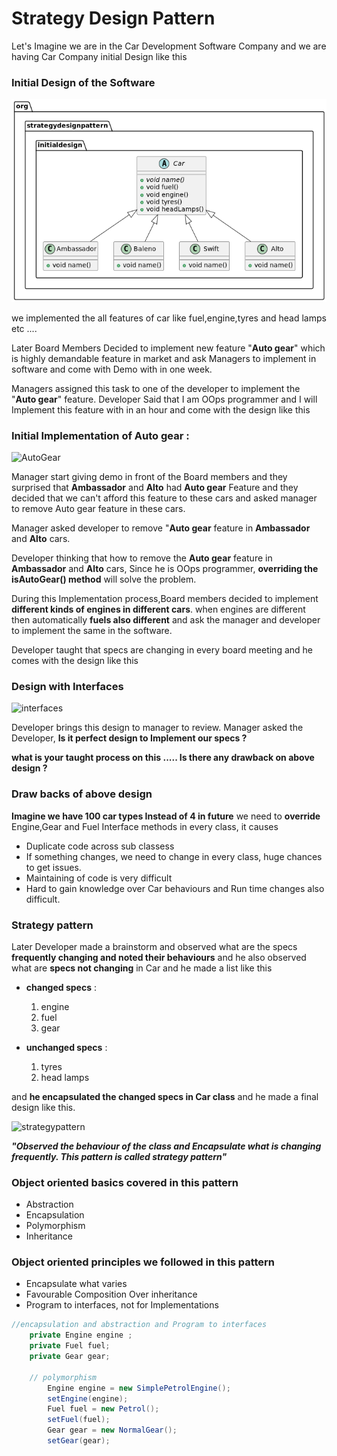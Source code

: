 # Strategy Design Pattern 

Let's Imagine we are in the Car Development Software Company and we are having Car Company initial Design like this

### Initial Design of the Software

![intialDesign](https://github.com/venkatchinmay/design_patterns/blob/master/src/main/java/org/strategydesignpattern/initialdesign/initialdesign.png) 

we implemented the all features of car like fuel,engine,tyres and head lamps etc ....

Later Board Members Decided to implement new feature "**Auto gear**" which is highly demandable feature in market and ask Managers to implement in software 
and come with Demo with in one week.

Managers assigned this task to one of the developer to implement the "**Auto gear**" feature. Developer Said that I am OOps programmer and I will Implement this feature with in an hour and come with the design like this

### Initial Implementation of Auto gear : 


![AutoGear](/home/chinmay/git_projects/My_projects/design_patterns/src/main/java/org/strategydesignpattern/implementautogear/implementautogear.png) 

Manager start giving demo in front of the Board members and they surprised that **Ambassador** and **Alto** had **Auto gear** Feature and they decided that we can't afford this feature to these cars and asked manager to remove Auto gear feature in these cars.

Manager asked developer to remove "**Auto gear** feature in **Ambassador** and **Alto** cars. 

Developer thinking that how to remove the **Auto gear** feature in **Ambassador** and **Alto** cars, Since he is OOps programmer, **overriding the isAutoGear() method** will solve the problem.  

During this Implementation process,Board members decided to implement **different kinds of engines in different cars**.
when engines are different then automatically **fuels also different** and ask the manager and developer to implement the same in the software.

Developer taught that specs are changing in every board meeting and he comes with the design like this

### Design with Interfaces

![interfaces](/home/chinmay/git_projects/My_projects/design_patterns/src/main/java/org/strategydesignpattern/withinterfaces/withinterfaces.png) 

Developer brings this design to manager to review. Manager asked the Developer, **Is it perfect design to Implement our specs ?**

**what is your taught process on this ..... Is there any drawback on above design ?**

### Draw backs of above design  

**Imagine we have 100 car types Instead of 4 in future** 
we need to **override** Engine,Gear and Fuel Interface methods in every class, it causes
  * Duplicate code across sub classess
  * If something changes, we need to change in every class, huge chances to get issues.
  * Maintaining of code is very difficult
  * Hard to gain knowledge over Car behaviours and Run time changes also difficult.

### Strategy pattern 

Later Developer made a brainstorm and observed what are the specs **frequently changing and noted their behaviours** and he also observed what are **specs not changing** in Car and he made a list like this 

* **changed specs** :
  1. engine 
  2. fuel
  3. gear
  
* **unchanged specs** :
  1. tyres
  2. head lamps
  
and **he encapsulated the changed specs in Car class** and he made a final design like this.

![strategypattern](/home/chinmay/git_projects/My_projects/design_patterns/src/main/java/org/strategydesignpattern/finalstrategypattern/finalStrategyPattern.png) 

 

**_"Observed the behaviour of the class and Encapsulate what is changing frequently. This pattern is called strategy pattern"_**

### Object oriented basics covered in this pattern

* Abstraction
* Encapsulation
* Polymorphism
* Inheritance

### Object oriented principles we followed in this pattern 

* Encapsulate what varies 
* Favourable Composition Over inheritance 
* Program to interfaces, not for Implementations 

```java
//encapsulation and abstraction and Program to interfaces
    private Engine engine ;
    private Fuel fuel;
    private Gear gear;

    // polymorphism
        Engine engine = new SimplePetrolEngine();
        setEngine(engine);
        Fuel fuel = new Petrol();
        setFuel(fuel);
        Gear gear = new NormalGear();
        setGear(gear);
```
